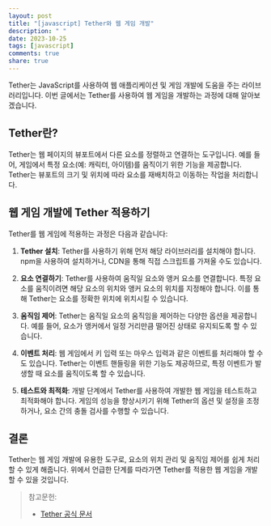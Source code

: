 ```yaml
---
layout: post
title: "[javascript] Tether와 웹 게임 개발"
description: " "
date: 2023-10-25
tags: [javascript]
comments: true
share: true
---
```


Tether는 JavaScript를 사용하여 웹 애플리케이션 및 게임 개발에 도움을 주는 라이브러리입니다. 이번 글에서는 Tether를 사용하여 웹 게임을 개발하는 과정에 대해 알아보겠습니다.

## Tether란?

Tether는 웹 페이지의 뷰포트에서 다른 요소를 정렬하고 연결하는 도구입니다. 예를 들어, 게임에서 특정 요소(예: 캐릭터, 아이템)를 움직이기 위한 기능을 제공합니다. Tether는 뷰포트의 크기 및 위치에 따라 요소를 재배치하고 이동하는 작업을 처리합니다.

## 웹 게임 개발에 Tether 적용하기

Tether를 웹 게임에 적용하는 과정은 다음과 같습니다:

1. **Tether 설치**: Tether를 사용하기 위해 먼저 해당 라이브러리를 설치해야 합니다. npm을 사용하여 설치하거나, CDN을 통해 직접 스크립트를 가져올 수도 있습니다.

2. **요소 연결하기**: Tether를 사용하여 움직일 요소와 앵커 요소를 연결합니다. 특정 요소를 움직이려면 해당 요소의 위치와 앵커 요소의 위치를 지정해야 합니다. 이를 통해 Tether는 요소를 정확한 위치에 위치시킬 수 있습니다.

3. **움직임 제어**: Tether는 움직일 요소의 움직임을 제어하는 다양한 옵션을 제공합니다. 예를 들어, 요소가 앵커에서 일정 거리만큼 떨어진 상태로 유지되도록 할 수 있습니다.

4. **이벤트 처리**: 웹 게임에서 키 입력 또는 마우스 입력과 같은 이벤트를 처리해야 할 수도 있습니다. Tether는 이벤트 핸들링을 위한 기능도 제공하므로, 특정 이벤트가 발생할 때 요소를 움직이도록 할 수 있습니다.

5. **테스트와 최적화**: 개발 단계에서 Tether를 사용하여 개발한 웹 게임을 테스트하고 최적화해야 합니다. 게임의 성능을 향상시키기 위해 Tether의 옵션 및 설정을 조정하거나, 요소 간의 충돌 검사를 수행할 수 있습니다.

## 결론

Tether는 웹 게임 개발에 유용한 도구로, 요소의 위치 관리 및 움직임 제어를 쉽게 처리할 수 있게 해줍니다. 위에서 언급한 단계를 따라가면 Tether를 적용한 웹 게임을 개발할 수 있을 것입니다.

> 참고문헌:
> - [Tether 공식 문서](https://github.com/shipshapecode/tether)